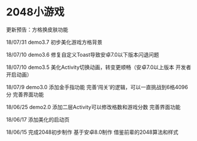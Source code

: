 # 2048小游戏
更新预告：方格换皮肤功能

18/07/31 demo3.7
初步美化游戏方格背景

18/07/10 demo3.6
修复自定义Toast导致安卓7.0以下版本闪退问题

18/07/10 demo3.5
美化Activity切换动画，转变更顺畅（安卓7.0以上版本 开发者开启动画）

18/07/9  demo3.0
添加金手指功能
完善‘闯关’的逻辑，可以一直挑战到6格4096分
完善界面功能

18/06/25 demo2.0
添加二层Activity可以修改格数和游戏分数
完善界面功能

18/06/17
添加美化的启动页

18/06/15
完成2048初步制作
基于安卓8.0制作
借鉴前辈的2048算法和样式
